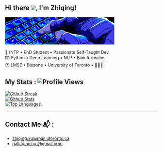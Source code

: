 ## Hi there <img src="https://media.giphy.com/media/hvRJCLFzcasrR4ia7z/giphy.gif" width="25px">, I'm Zhiqing!
<div align="left">
    <p align="left">
        <img width="360"   src=https://github.com/Zhiqing-Xu/Zhiqing-Xu/blob/main/assets/cdl-calling-card-press-f.gif> <!-- Banner Here-->
    </p>
    <p align="left">
    🎨 INTP • PhD Student • Passionate Self-Taught Dev <br>
    ⌨️ Python • Deep Learning • NLP • Bioinformatics <br>
    🕐 LMSE • Biozone • University of Toronto • 🍁🇨🇦  <br>
    </p>
</div>


## My Stats : ![Profile Views](https://komarev.com/ghpvc/?username=Zhiqing-Xu&style=flat-square&color=c322fe) <br>

<a href="https://github.com/Zhiqing-Xu">

![Github Streak](https://github-readme-streak-stats.herokuapp.com/?user=Zhiqing-Xu&background=0D1117&currStreakLabel=FFFFFF&currStreakNum=FFFFFF&sideNums=FFFFFF&sideLabels=FFFFFF&dates=FFFFFF&fire=c322fe&ring=c322fe&hide_border=true) <br>
![Github Stats](https://github-readme-stats.vercel.app/api?username=Zhiqing-Xu&include_all_commits=true&show_icons=true&count_private=true&show_owner=true&bg_color=0D1117&text_color=FFFFFF&icon_color=c322fe&title_color=FFFFFF&hide_border=true) <br>
![Top Languages](https://github-readme-stats.vercel.app/api/top-langs/?username=Zhiqing-Xu&show_icons=true&bg_color=0D1117&text_color=FFFFFF&title_color=FFFFFF&layout=compact&hide_border=true) <br>

</a>


<hr>


## Contact Me 📬 : 
- zhiqing.xu@mail.utoronto.ca 
- palladium.xu@gmail.com
